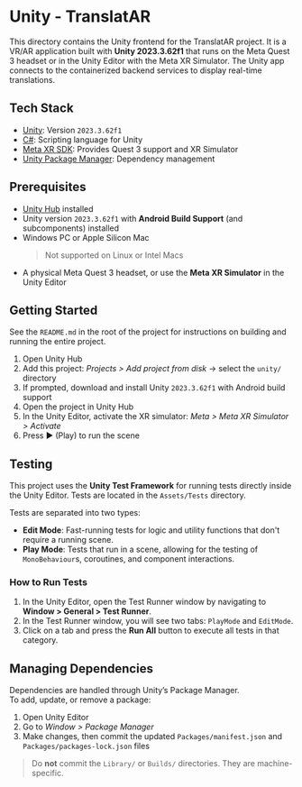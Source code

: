 # Unity - TranslatAR

This directory contains the Unity frontend for the TranslatAR project. It is a VR/AR application built with **Unity 2023.3.62f1** that runs on the Meta Quest 3 headset or in the Unity Editor with the Meta XR Simulator. The Unity app connects to the containerized backend services to display real-time translations.

## Tech Stack

- [Unity](https://unity.com/): Version `2023.3.62f1`
- [C#](https://learn.microsoft.com/en-us/dotnet/csharp/): Scripting language for Unity
- [Meta XR SDK](https://developer.oculus.com/downloads/): Provides Quest 3 support and XR Simulator
- [Unity Package Manager](https://docs.unity3d.com/Manual/upm-ui.html): Dependency management

## Prerequisites

- [Unity Hub](https://docs.unity3d.com/hub/manual/InstallHub.html) installed
- Unity version `2023.3.62f1` with **Android Build Support** (and subcomponents) installed
- Windows PC or Apple Silicon Mac
  > Not supported on Linux or Intel Macs  
- A physical Meta Quest 3 headset, or use the **Meta XR Simulator** in the Unity Editor

## Getting Started

See the `README.md` in the root of the project for instructions on building and running the entire project.

1. Open Unity Hub
2. Add this project: *Projects > Add project from disk* → select the `unity/` directory
3. If prompted, download and install Unity `2023.3.62f1` with Android build support
4. Open the project in Unity Hub
5. In the Unity Editor, activate the XR simulator: *Meta > Meta XR Simulator > Activate*
6. Press ▶ (Play) to run the scene

## Testing

This project uses the **Unity Test Framework** for running tests directly inside the Unity Editor. Tests are located in the `Assets/Tests` directory.

Tests are separated into two types:

- **Edit Mode**: Fast-running tests for logic and utility functions that don't require a running scene.
- **Play Mode**: Tests that run in a scene, allowing for the testing of `MonoBehaviour`s, coroutines, and component interactions.

### How to Run Tests

1. In the Unity Editor, open the Test Runner window by navigating to **Window > General > Test Runner**.
2. In the Test Runner window, you will see two tabs: `PlayMode` and `EditMode`.
3. Click on a tab and press the **Run All** button to execute all tests in that category.

## Managing Dependencies

Dependencies are handled through Unity’s Package Manager.  
To add, update, or remove a package:  
1. Open Unity Editor
2. Go to *Window > Package Manager*  
3. Make changes, then commit the updated `Packages/manifest.json` and `Packages/packages-lock.json` files  

> Do **not** commit the `Library/` or `Builds/` directories. They are machine-specific.  
